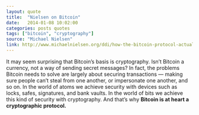 ```yaml
---
layout: quote
title:  "Nielsen on Bitcoin"
date:   2014-01-08 10:02:00
categories: posts quotes
tags: ["bitcoin", "cryptography"]
source: "Michael Nielsen"
link: http://www.michaelnielsen.org/ddi/how-the-bitcoin-protocol-actually-works/
---
```


It may seem surprising that Bitcoin’s basis is cryptography. Isn’t Bitcoin a currency, not a way of sending secret messages? In fact, the problems Bitcoin needs to solve are largely about securing transactions — making sure people can’t steal from one another, or impersonate one another, and so on. In the world of atoms we achieve security with devices such as locks, safes, signatures, and bank vaults. In the world of bits we achieve this kind of security with cryptography. And that’s why <b>Bitcoin is at heart a cryptographic protocol.</b>